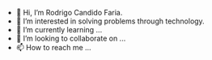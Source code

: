 - 👋 Hi, I’m Rodrigo Candido Faria.
- 👀 I’m interested in solving problems through technology.
- 🌱 I’m currently learning ...
- 💞️ I’m looking to collaborate on ...
- 📫 How to reach me ...

<!---
rfaria/rfaria is a ✨ special ✨ repository because its `README.md` (this file) appears on your GitHub profile.
You can click the Preview link to take a look at your changes.
--->
